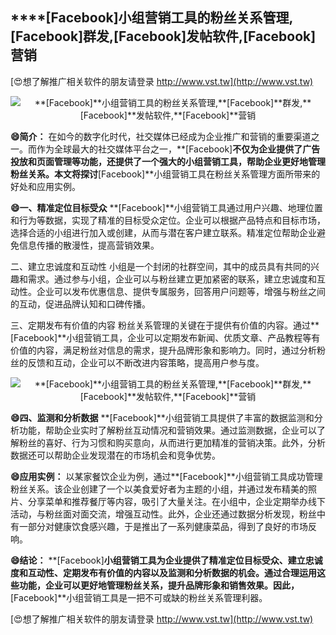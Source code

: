 ## ****[Facebook]**小组营销工具的粉丝关系管理,**[Facebook]**群发,**[Facebook]**发帖软件,**[Facebook]**营销**

[😍想了解推广相关软件的朋友请登录 http://www.vst.tw](http://www.vst.tw)

 <center><img src="https://vst.tw/MP4/tuiguang/png/0.png" alt="**[Facebook]**小组营销工具的粉丝关系管理,**[Facebook]**群发,**[Facebook]**发帖软件,**[Facebook]**营销"></center>

**😄简介：**
在如今的数字化时代，社交媒体已经成为企业推广和营销的重要渠道之一。而作为全球最大的社交媒体平台之一，**[Facebook]**不仅为企业提供了广告投放和页面管理等功能，还提供了一个强大的小组营销工具，帮助企业更好地管理粉丝关系。本文将探讨**[Facebook]**小组营销工具在粉丝关系管理方面所带来的好处和应用实例。

**😄一、精准定位目标受众**
**[Facebook]**小组营销工具通过用户兴趣、地理位置和行为等数据，实现了精准的目标受众定位。企业可以根据产品特点和目标市场，选择合适的小组进行加入或创建，从而与潜在客户建立联系。精准定位帮助企业避免信息传播的散漫性，提高营销效果。

二、建立忠诚度和互动性
小组是一个封闭的社群空间，其中的成员具有共同的兴趣和需求。通过参与小组，企业可以与粉丝建立更加紧密的联系，建立忠诚度和互动性。企业可以发布优惠信息、提供专属服务，回答用户问题等，增强与粉丝之间的互动，促进品牌认知和口碑传播。

三、定期发布有价值的内容
粉丝关系管理的关键在于提供有价值的内容。通过**[Facebook]**小组营销工具，企业可以定期发布新闻、优质文章、产品教程等有价值的内容，满足粉丝对信息的需求，提升品牌形象和影响力。同时，通过分析粉丝的反馈和互动，企业可以不断改进内容策略，提高用户参与度。

 <center><img src="https://vst.tw/MP4/tuiguang/png/2.png" alt="**[Facebook]**小组营销工具的粉丝关系管理,**[Facebook]**群发,**[Facebook]**发帖软件,**[Facebook]**营销"></center>

**😄四、监测和分析数据**
**[Facebook]**小组营销工具提供了丰富的数据监测和分析功能，帮助企业实时了解粉丝互动情况和营销效果。通过监测数据，企业可以了解粉丝的喜好、行为习惯和购买意向，从而进行更加精准的营销决策。此外，分析数据还可以帮助企业发现潜在的市场机会和竞争优势。

**😄应用实例：**
以某家餐饮企业为例，通过**[Facebook]**小组营销工具成功管理粉丝关系。该企业创建了一个以美食爱好者为主题的小组，并通过发布精美的照片、分享菜单和推荐餐厅等内容，吸引了大量关注。在小组中，企业定期举办线下活动，与粉丝面对面交流，增强互动性。此外，企业还通过数据分析发现，粉丝中有一部分对健康饮食感兴趣，于是推出了一系列健康菜品，得到了良好的市场反响。

**😄结论：**
**[Facebook]**小组营销工具为企业提供了精准定位目标受众、建立忠诚度和互动性、定期发布有价值的内容以及监测和分析数据的机会。通过合理运用这些功能，企业可以更好地管理粉丝关系，提升品牌形象和销售效果。因此，**[Facebook]**小组营销工具是一把不可或缺的粉丝关系管理利器。

[😍想了解推广相关软件的朋友请登录 http://www.vst.tw](http://www.vst.tw)



